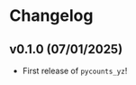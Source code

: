 # Changelog

<!--next-version-placeholder-->

## v0.1.0 (07/01/2025)

- First release of `pycounts_yz`!